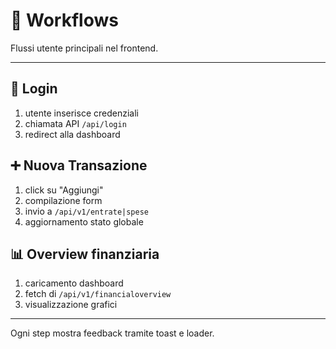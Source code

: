 # 🔄 Workflows

Flussi utente principali nel frontend.

---

## 👤 Login
1. utente inserisce credenziali
2. chiamata API `/api/login`
3. redirect alla dashboard

## ➕ Nuova Transazione
1. click su "Aggiungi"
2. compilazione form
3. invio a `/api/v1/entrate|spese`
4. aggiornamento stato globale

## 📊 Overview finanziaria
1. caricamento dashboard
2. fetch di `/api/v1/financialoverview`
3. visualizzazione grafici

---
Ogni step mostra feedback tramite toast e loader.
